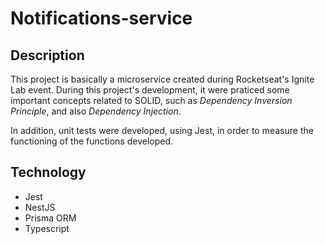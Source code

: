 # Notifications-service

## Description

This project is basically a microservice created during Rocketseat's Ignite Lab event. 
During this project's development, it were praticed some important concepts related to SOLID, such as <i>Dependency Inversion Principle</i>, and also <i>Dependency Injection</i>.


In addition, unit tests were developed, using Jest, in order to measure the functioning of the functions developed.

## Technology

  - Jest
  - NestJS
  - Prisma ORM
  - Typescript
